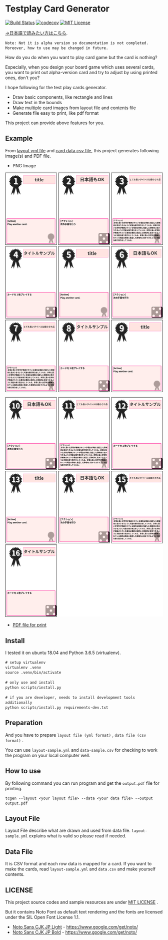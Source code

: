 # Testplay Card Generator

[![Build Status](https://travis-ci.org/a-hisame/testplay-card-generator.svg?branch=develop)](https://travis-ci.org/a-hisame/testplay-card-generator)
[![codecov](https://codecov.io/gh/a-hisame/testplay-card-generator/branch/master/graph/badge.svg)](https://codecov.io/gh/a-hisame/testplay-card-generator)
[![MIT License](http://img.shields.io/badge/license-MIT-blue.svg?style=flat)](LICENSE)

[->日本語で読みたい方はこちら](README_ja.md).

```
Note: Not it is alpha version so documentation is not completed.
Moreover, how to use may be changed in future.
```

How do you do when you want to play card game but the card is nothing?

Especially, when you design your board game which uses several cards,
you want to print out alpha-version card and try to adjust by using printed ones, don't you?

I hope following for the test play cards generator.

* Draw basic components, like rectangle and lines
* Draw text in the bounds
* Make multiple card images from layout file and contents file
* Generate file easy to print, like pdf format

This project can provide above features for you.


## Example

From [layout yml file](layout-sample.yml) and [card data csv file](data-sample.csv),
this project generates following image(s) and PDF file.

* PNG Image

![](output0001.png)

![](output0002.png)

* [PDF file for print](output.pdf)


## Install

I tested it on ubuntu 18.04 and Python 3.6.5 (virtualenv).

```
# setup virtualenv
virtualenv .venv
source .venv/bin/activate

# only use and install
python scripts/install.py

# if you are developer, needs to install development tools additionally
python scripts/install.py requirements-dev.txt
```


## Preparation

And you have to prepare `layout file (yml format)` , `data file (csv format)` .

You can use `layout-sample.yml` and `data-sample.csv` for checking to work the program on your local computer well.


## How to use

By following command you can run program and get the `output.pdf` file for printing.

```
tcgen --layout <your layout file> --data <your data file> --output output.pdf
```

## Layout File

Layout File describe what are drawn and used from data file.
`layout-sample.yml` explains what is valid so please read if needed.


## Data File

It is CSV format and each row data is mapped for a card.
If you want to make the cards, read `layout-sample.yml` and `data.csv` and make yourself contents.


## LICENSE

This project source codes and sample resources are under [MIT LICENSE](LICENSE) .

But it contains Noto Font as default text rendering and the fonts are licensed under the SIL Open Font License 1.1.

* [Noto Sans CJK JP Light](data/fonts/NotoSansCJKjp-Light.ttf) - https://www.google.com/get/noto/
* [Noto Sans CJK JP Bold](data/fonts/NotoSansCJKjp-Bold.ttf) - https://www.google.com/get/noto/
